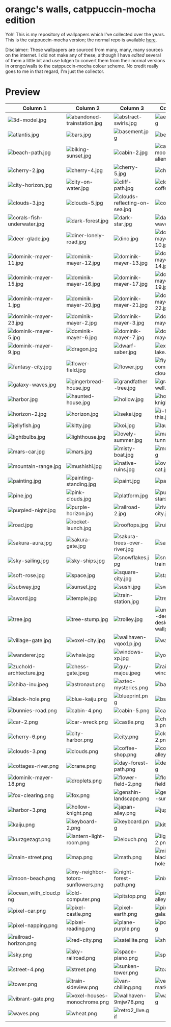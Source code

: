 # orangc's walls, catppuccin-mocha edition
Yoh! This is my repository of wallpapers which I've collected over the years. This is the catppuccin-mocha version; the normal repo is available [here](https://github.com/orxngc/walls).

Disclaimer: These wallpapers are sourced from many, many, many sources on the internet. I did not make any of these, although I have *edited* several of them a little bit and use lutgen to convert them from their normal versions in orxngc/walls to the catppuccin-mocha colour scheme. No credit really goes to me in that regard, I'm just the collector.
# Preview
| Column 1 | Column 2 | Column 3 | Column 4 |
|---------|---------|---------|---------|
| ![3d-model.jpg](https://raw.githubusercontent.com/orxngc/walls-catppuccin-mocha/master/3d-model.jpg) | ![abandoned-trainstation.jpg](https://raw.githubusercontent.com/orxngc/walls-catppuccin-mocha/master/abandoned-trainstation.jpg) | ![abstract-swirls.jpg](https://raw.githubusercontent.com/orxngc/walls-catppuccin-mocha/master/abstract-swirls.jpg) | ![aesthetic.jpg](https://raw.githubusercontent.com/orxngc/walls-catppuccin-mocha/master/aesthetic.jpg) |
| ![atlantis.jpg](https://raw.githubusercontent.com/orxngc/walls-catppuccin-mocha/master/atlantis.jpg) | ![bars.jpg](https://raw.githubusercontent.com/orxngc/walls-catppuccin-mocha/master/bars.jpg) | ![basement.jpg](https://raw.githubusercontent.com/orxngc/walls-catppuccin-mocha/master/basement.jpg) | ![beach.jpg](https://raw.githubusercontent.com/orxngc/walls-catppuccin-mocha/master/beach.jpg) |
| ![beach-path.jpg](https://raw.githubusercontent.com/orxngc/walls-catppuccin-mocha/master/beach-path.jpg) | ![biking-sunset.jpg](https://raw.githubusercontent.com/orxngc/walls-catppuccin-mocha/master/biking-sunset.jpg) | ![cabin-2.jpg](https://raw.githubusercontent.com/orxngc/walls-catppuccin-mocha/master/cabin-2.jpg) | ![calder-moore-aliencrack.jpg](https://raw.githubusercontent.com/orxngc/walls-catppuccin-mocha/master/calder-moore-aliencrack.jpg) |
| ![cherry-2.jpg](https://raw.githubusercontent.com/orxngc/walls-catppuccin-mocha/master/cherry-2.jpg) | ![cherry-4.jpg](https://raw.githubusercontent.com/orxngc/walls-catppuccin-mocha/master/cherry-4.jpg) | ![cherry-5.jpg](https://raw.githubusercontent.com/orxngc/walls-catppuccin-mocha/master/cherry-5.jpg) | ![cherry.jpg](https://raw.githubusercontent.com/orxngc/walls-catppuccin-mocha/master/cherry.jpg) |
| ![city-horizon.jpg](https://raw.githubusercontent.com/orxngc/walls-catppuccin-mocha/master/city-horizon.jpg) | ![city-on-water.jpg](https://raw.githubusercontent.com/orxngc/walls-catppuccin-mocha/master/city-on-water.jpg) | ![cliff-path.jpg](https://raw.githubusercontent.com/orxngc/walls-catppuccin-mocha/master/cliff-path.jpg) | ![cloud-coffee.jpg](https://raw.githubusercontent.com/orxngc/walls-catppuccin-mocha/master/cloud-coffee.jpg) |
| ![clouds-3.jpg](https://raw.githubusercontent.com/orxngc/walls-catppuccin-mocha/master/clouds-3.jpg) | ![clouds-5.jpg](https://raw.githubusercontent.com/orxngc/walls-catppuccin-mocha/master/clouds-5.jpg) | ![clouds-reflecting-on-sea.jpg](https://raw.githubusercontent.com/orxngc/walls-catppuccin-mocha/master/clouds-reflecting-on-sea.jpg) | ![cool.jpg](https://raw.githubusercontent.com/orxngc/walls-catppuccin-mocha/master/cool.jpg) |
| ![corals-fish-underwater.jpg](https://raw.githubusercontent.com/orxngc/walls-catppuccin-mocha/master/corals-fish-underwater.jpg) | ![dark-forest.jpg](https://raw.githubusercontent.com/orxngc/walls-catppuccin-mocha/master/dark-forest.jpg) | ![dark-star.jpg](https://raw.githubusercontent.com/orxngc/walls-catppuccin-mocha/master/dark-star.jpg) | ![dark-waves.jpg](https://raw.githubusercontent.com/orxngc/walls-catppuccin-mocha/master/dark-waves.jpg) |
| ![deer-glade.jpg](https://raw.githubusercontent.com/orxngc/walls-catppuccin-mocha/master/deer-glade.jpg) | ![diner-lonely-road.jpg](https://raw.githubusercontent.com/orxngc/walls-catppuccin-mocha/master/diner-lonely-road.jpg) | ![dino.jpg](https://raw.githubusercontent.com/orxngc/walls-catppuccin-mocha/master/dino.jpg) | ![dominik-mayer-10.jpg](https://raw.githubusercontent.com/orxngc/walls-catppuccin-mocha/master/dominik-mayer-10.jpg) |
| ![dominik-mayer-11.jpg](https://raw.githubusercontent.com/orxngc/walls-catppuccin-mocha/master/dominik-mayer-11.jpg) | ![dominik-mayer-12.jpg](https://raw.githubusercontent.com/orxngc/walls-catppuccin-mocha/master/dominik-mayer-12.jpg) | ![dominik-mayer-13.jpg](https://raw.githubusercontent.com/orxngc/walls-catppuccin-mocha/master/dominik-mayer-13.jpg) | ![dominik-mayer-14.jpg](https://raw.githubusercontent.com/orxngc/walls-catppuccin-mocha/master/dominik-mayer-14.jpg) |
| ![dominik-mayer-15.jpg](https://raw.githubusercontent.com/orxngc/walls-catppuccin-mocha/master/dominik-mayer-15.jpg) | ![dominik-mayer-16.jpg](https://raw.githubusercontent.com/orxngc/walls-catppuccin-mocha/master/dominik-mayer-16.jpg) | ![dominik-mayer-17.jpg](https://raw.githubusercontent.com/orxngc/walls-catppuccin-mocha/master/dominik-mayer-17.jpg) | ![dominik-mayer-19.jpg](https://raw.githubusercontent.com/orxngc/walls-catppuccin-mocha/master/dominik-mayer-19.jpg) |
| ![dominik-mayer-1.jpg](https://raw.githubusercontent.com/orxngc/walls-catppuccin-mocha/master/dominik-mayer-1.jpg) | ![dominik-mayer-20.jpg](https://raw.githubusercontent.com/orxngc/walls-catppuccin-mocha/master/dominik-mayer-20.jpg) | ![dominik-mayer-21.jpg](https://raw.githubusercontent.com/orxngc/walls-catppuccin-mocha/master/dominik-mayer-21.jpg) | ![dominik-mayer-22.jpg](https://raw.githubusercontent.com/orxngc/walls-catppuccin-mocha/master/dominik-mayer-22.jpg) |
| ![dominik-mayer-23.jpg](https://raw.githubusercontent.com/orxngc/walls-catppuccin-mocha/master/dominik-mayer-23.jpg) | ![dominik-mayer-2.jpg](https://raw.githubusercontent.com/orxngc/walls-catppuccin-mocha/master/dominik-mayer-2.jpg) | ![dominik-mayer-3.jpg](https://raw.githubusercontent.com/orxngc/walls-catppuccin-mocha/master/dominik-mayer-3.jpg) | ![dominik-mayer-4.jpg](https://raw.githubusercontent.com/orxngc/walls-catppuccin-mocha/master/dominik-mayer-4.jpg) |
| ![dominik-mayer-5.jpg](https://raw.githubusercontent.com/orxngc/walls-catppuccin-mocha/master/dominik-mayer-5.jpg) | ![dominik-mayer-6.jpg](https://raw.githubusercontent.com/orxngc/walls-catppuccin-mocha/master/dominik-mayer-6.jpg) | ![dominik-mayer-7.jpg](https://raw.githubusercontent.com/orxngc/walls-catppuccin-mocha/master/dominik-mayer-7.jpg) | ![dominik-mayer-8.jpg](https://raw.githubusercontent.com/orxngc/walls-catppuccin-mocha/master/dominik-mayer-8.jpg) |
| ![dominik-mayer-9.jpg](https://raw.githubusercontent.com/orxngc/walls-catppuccin-mocha/master/dominik-mayer-9.jpg) | ![dragon.jpg](https://raw.githubusercontent.com/orxngc/walls-catppuccin-mocha/master/dragon.jpg) | ![dwarf-saber.jpg](https://raw.githubusercontent.com/orxngc/walls-catppuccin-mocha/master/dwarf-saber.jpg) | ![excalibur-lake.jpg](https://raw.githubusercontent.com/orxngc/walls-catppuccin-mocha/master/excalibur-lake.jpg) |
| ![fantasy-city.jpg](https://raw.githubusercontent.com/orxngc/walls-catppuccin-mocha/master/fantasy-city.jpg) | ![flower-field.jpg](https://raw.githubusercontent.com/orxngc/walls-catppuccin-mocha/master/flower-field.jpg) | ![flower.jpg](https://raw.githubusercontent.com/orxngc/walls-catppuccin-mocha/master/flower.jpg) | ![flying-comets-clouds.jpg](https://raw.githubusercontent.com/orxngc/walls-catppuccin-mocha/master/flying-comets-clouds.jpg) |
| ![galaxy-waves.jpg](https://raw.githubusercontent.com/orxngc/walls-catppuccin-mocha/master/galaxy-waves.jpg) | ![gingerbread-house.jpg](https://raw.githubusercontent.com/orxngc/walls-catppuccin-mocha/master/gingerbread-house.jpg) | ![grandfather-tree.jpg](https://raw.githubusercontent.com/orxngc/walls-catppuccin-mocha/master/grandfather-tree.jpg) | ![grassy-well.jpg](https://raw.githubusercontent.com/orxngc/walls-catppuccin-mocha/master/grassy-well.jpg) |
| ![harbor.jpg](https://raw.githubusercontent.com/orxngc/walls-catppuccin-mocha/master/harbor.jpg) | ![haunted-house.jpg](https://raw.githubusercontent.com/orxngc/walls-catppuccin-mocha/master/haunted-house.jpg) | ![hollow.jpg](https://raw.githubusercontent.com/orxngc/walls-catppuccin-mocha/master/hollow.jpg) | ![hollow-knight.jpg](https://raw.githubusercontent.com/orxngc/walls-catppuccin-mocha/master/hollow-knight.jpg) |
| ![horizon-2.jpg](https://raw.githubusercontent.com/orxngc/walls-catppuccin-mocha/master/horizon-2.jpg) | ![horizon.jpg](https://raw.githubusercontent.com/orxngc/walls-catppuccin-mocha/master/horizon.jpg) | ![isekai.jpg](https://raw.githubusercontent.com/orxngc/walls-catppuccin-mocha/master/isekai.jpg) | ![i-touch-this.jpg](https://raw.githubusercontent.com/orxngc/walls-catppuccin-mocha/master/i-touch-this.jpg) |
| ![jellyfish.jpg](https://raw.githubusercontent.com/orxngc/walls-catppuccin-mocha/master/jellyfish.jpg) | ![kitty.jpg](https://raw.githubusercontent.com/orxngc/walls-catppuccin-mocha/master/kitty.jpg) | ![koi.jpg](https://raw.githubusercontent.com/orxngc/walls-catppuccin-mocha/master/koi.jpg) | ![laundry.jpg](https://raw.githubusercontent.com/orxngc/walls-catppuccin-mocha/master/laundry.jpg) |
| ![lightbulbs.jpg](https://raw.githubusercontent.com/orxngc/walls-catppuccin-mocha/master/lightbulbs.jpg) | ![lighthouse.jpg](https://raw.githubusercontent.com/orxngc/walls-catppuccin-mocha/master/lighthouse.jpg) | ![lovely-summer.jpg](https://raw.githubusercontent.com/orxngc/walls-catppuccin-mocha/master/lovely-summer.jpg) | ![marine-tunnel.jpg](https://raw.githubusercontent.com/orxngc/walls-catppuccin-mocha/master/marine-tunnel.jpg) |
| ![mars-car.jpg](https://raw.githubusercontent.com/orxngc/walls-catppuccin-mocha/master/mars-car.jpg) | ![mars.jpg](https://raw.githubusercontent.com/orxngc/walls-catppuccin-mocha/master/mars.jpg) | ![misty-boat.jpg](https://raw.githubusercontent.com/orxngc/walls-catppuccin-mocha/master/misty-boat.jpg) | ![moscow.jpg](https://raw.githubusercontent.com/orxngc/walls-catppuccin-mocha/master/moscow.jpg) |
| ![mountain-range.jpg](https://raw.githubusercontent.com/orxngc/walls-catppuccin-mocha/master/mountain-range.jpg) | ![mushishi.jpg](https://raw.githubusercontent.com/orxngc/walls-catppuccin-mocha/master/mushishi.jpg) | ![native-ruins.jpg](https://raw.githubusercontent.com/orxngc/walls-catppuccin-mocha/master/native-ruins.jpg) | ![oversized-cat.jpg](https://raw.githubusercontent.com/orxngc/walls-catppuccin-mocha/master/oversized-cat.jpg) |
| ![painting.jpg](https://raw.githubusercontent.com/orxngc/walls-catppuccin-mocha/master/painting.jpg) | ![painting-standing.jpg](https://raw.githubusercontent.com/orxngc/walls-catppuccin-mocha/master/painting-standing.jpg) | ![paint.jpg](https://raw.githubusercontent.com/orxngc/walls-catppuccin-mocha/master/paint.jpg) | ![panes.jpg](https://raw.githubusercontent.com/orxngc/walls-catppuccin-mocha/master/panes.jpg) |
| ![pine.jpg](https://raw.githubusercontent.com/orxngc/walls-catppuccin-mocha/master/pine.jpg) | ![pink-clouds.jpg](https://raw.githubusercontent.com/orxngc/walls-catppuccin-mocha/master/pink-clouds.jpg) | ![platform.jpg](https://raw.githubusercontent.com/orxngc/walls-catppuccin-mocha/master/platform.jpg) | ![puffy-stars.jpg](https://raw.githubusercontent.com/orxngc/walls-catppuccin-mocha/master/puffy-stars.jpg) |
| ![purpled-night.jpg](https://raw.githubusercontent.com/orxngc/walls-catppuccin-mocha/master/purpled-night.jpg) | ![purple-horizon.jpg](https://raw.githubusercontent.com/orxngc/walls-catppuccin-mocha/master/purple-horizon.jpg) | ![railroad-2.jpg](https://raw.githubusercontent.com/orxngc/walls-catppuccin-mocha/master/railroad-2.jpg) | ![river-city.jpg](https://raw.githubusercontent.com/orxngc/walls-catppuccin-mocha/master/river-city.jpg) |
| ![road.jpg](https://raw.githubusercontent.com/orxngc/walls-catppuccin-mocha/master/road.jpg) | ![rocket-launch.jpg](https://raw.githubusercontent.com/orxngc/walls-catppuccin-mocha/master/rocket-launch.jpg) | ![rooftops.jpg](https://raw.githubusercontent.com/orxngc/walls-catppuccin-mocha/master/rooftops.jpg) | ![ruins.jpg](https://raw.githubusercontent.com/orxngc/walls-catppuccin-mocha/master/ruins.jpg) |
| ![sakura-aura.jpg](https://raw.githubusercontent.com/orxngc/walls-catppuccin-mocha/master/sakura-aura.jpg) | ![sakura-gate.jpg](https://raw.githubusercontent.com/orxngc/walls-catppuccin-mocha/master/sakura-gate.jpg) | ![sakura-trees-over-river.jpg](https://raw.githubusercontent.com/orxngc/walls-catppuccin-mocha/master/sakura-trees-over-river.jpg) | ![samurai.jpg](https://raw.githubusercontent.com/orxngc/walls-catppuccin-mocha/master/samurai.jpg) |
| ![sky-sailing.jpg](https://raw.githubusercontent.com/orxngc/walls-catppuccin-mocha/master/sky-sailing.jpg) | ![sky-ships.jpg](https://raw.githubusercontent.com/orxngc/walls-catppuccin-mocha/master/sky-ships.jpg) | ![snowflakes.jpg](https://raw.githubusercontent.com/orxngc/walls-catppuccin-mocha/master/snowflakes.jpg) | ![snowy-train.jpg](https://raw.githubusercontent.com/orxngc/walls-catppuccin-mocha/master/snowy-train.jpg) |
| ![soft-rose.jpg](https://raw.githubusercontent.com/orxngc/walls-catppuccin-mocha/master/soft-rose.jpg) | ![space.jpg](https://raw.githubusercontent.com/orxngc/walls-catppuccin-mocha/master/space.jpg) | ![square-city.jpg](https://raw.githubusercontent.com/orxngc/walls-catppuccin-mocha/master/square-city.jpg) | ![stall.jpg](https://raw.githubusercontent.com/orxngc/walls-catppuccin-mocha/master/stall.jpg) |
| ![subway.jpg](https://raw.githubusercontent.com/orxngc/walls-catppuccin-mocha/master/subway.jpg) | ![sunset.jpg](https://raw.githubusercontent.com/orxngc/walls-catppuccin-mocha/master/sunset.jpg) | ![sushi.jpg](https://raw.githubusercontent.com/orxngc/walls-catppuccin-mocha/master/sushi.jpg) | ![swirls.jpg](https://raw.githubusercontent.com/orxngc/walls-catppuccin-mocha/master/swirls.jpg) |
| ![sword.jpg](https://raw.githubusercontent.com/orxngc/walls-catppuccin-mocha/master/sword.jpg) | ![temple.jpg](https://raw.githubusercontent.com/orxngc/walls-catppuccin-mocha/master/temple.jpg) | ![train-station.jpg](https://raw.githubusercontent.com/orxngc/walls-catppuccin-mocha/master/train-station.jpg) | ![tree-2.jpg](https://raw.githubusercontent.com/orxngc/walls-catppuccin-mocha/master/tree-2.jpg) |
| ![tree.jpg](https://raw.githubusercontent.com/orxngc/walls-catppuccin-mocha/master/tree.jpg) | ![tree-stump.jpg](https://raw.githubusercontent.com/orxngc/walls-catppuccin-mocha/master/tree-stump.jpg) | ![trolley.jpg](https://raw.githubusercontent.com/orxngc/walls-catppuccin-mocha/master/trolley.jpg) | ![underwater-deep-blue-desktop-wallpaper.jpg](https://raw.githubusercontent.com/orxngc/walls-catppuccin-mocha/master/underwater-deep-blue-desktop-wallpaper.jpg) |
| ![village-gate.jpg](https://raw.githubusercontent.com/orxngc/walls-catppuccin-mocha/master/village-gate.jpg) | ![voxel-city.jpg](https://raw.githubusercontent.com/orxngc/walls-catppuccin-mocha/master/voxel-city.jpg) | ![wallhaven-vqoo1p.jpg](https://raw.githubusercontent.com/orxngc/walls-catppuccin-mocha/master/wallhaven-vqoo1p.jpg) | ![wall.jpg](https://raw.githubusercontent.com/orxngc/walls-catppuccin-mocha/master/wall.jpg) |
| ![wanderer.jpg](https://raw.githubusercontent.com/orxngc/walls-catppuccin-mocha/master/wanderer.jpg) | ![whale.jpg](https://raw.githubusercontent.com/orxngc/walls-catppuccin-mocha/master/whale.jpg) | ![windows-xp.jpg](https://raw.githubusercontent.com/orxngc/walls-catppuccin-mocha/master/windows-xp.jpg) | ![yohoho.jpg](https://raw.githubusercontent.com/orxngc/walls-catppuccin-mocha/master/yohoho.jpg) |
| ![zuchold-archtecture.jpg](https://raw.githubusercontent.com/orxngc/walls-catppuccin-mocha/master/zuchold-archtecture.jpg) | ![chess-gate.jpeg](https://raw.githubusercontent.com/orxngc/walls-catppuccin-mocha/master/chess-gate.jpeg) | ![guy-majou.jpeg](https://raw.githubusercontent.com/orxngc/walls-catppuccin-mocha/master/guy-majou.jpeg) | ![rainy-window.jpeg](https://raw.githubusercontent.com/orxngc/walls-catppuccin-mocha/master/rainy-window.jpeg) |
| ![shiba-inu.jpeg](https://raw.githubusercontent.com/orxngc/walls-catppuccin-mocha/master/shiba-inu.jpeg) | ![astronaut.png](https://raw.githubusercontent.com/orxngc/walls-catppuccin-mocha/master/astronaut.png) | ![aztec-mysteries.png](https://raw.githubusercontent.com/orxngc/walls-catppuccin-mocha/master/aztec-mysteries.png) | ![base.png](https://raw.githubusercontent.com/orxngc/walls-catppuccin-mocha/master/base.png) |
| ![black-hole.png](https://raw.githubusercontent.com/orxngc/walls-catppuccin-mocha/master/black-hole.png) | ![blue-kaiju.png](https://raw.githubusercontent.com/orxngc/walls-catppuccin-mocha/master/blue-kaiju.png) | ![blueprint.png](https://raw.githubusercontent.com/orxngc/walls-catppuccin-mocha/master/blueprint.png) | ![bsod.png](https://raw.githubusercontent.com/orxngc/walls-catppuccin-mocha/master/bsod.png) |
| ![bunnies-road.png](https://raw.githubusercontent.com/orxngc/walls-catppuccin-mocha/master/bunnies-road.png) | ![cabin-4.png](https://raw.githubusercontent.com/orxngc/walls-catppuccin-mocha/master/cabin-4.png) | ![cabin-5.png](https://raw.githubusercontent.com/orxngc/walls-catppuccin-mocha/master/cabin-5.png) | ![cabin.png](https://raw.githubusercontent.com/orxngc/walls-catppuccin-mocha/master/cabin.png) |
| ![car-2.png](https://raw.githubusercontent.com/orxngc/walls-catppuccin-mocha/master/car-2.png) | ![car-wreck.png](https://raw.githubusercontent.com/orxngc/walls-catppuccin-mocha/master/car-wreck.png) | ![castle.png](https://raw.githubusercontent.com/orxngc/walls-catppuccin-mocha/master/castle.png) | ![cherry-3.png](https://raw.githubusercontent.com/orxngc/walls-catppuccin-mocha/master/cherry-3.png) |
| ![cherry-6.png](https://raw.githubusercontent.com/orxngc/walls-catppuccin-mocha/master/cherry-6.png) | ![city-harbor.png](https://raw.githubusercontent.com/orxngc/walls-catppuccin-mocha/master/city-harbor.png) | ![city.png](https://raw.githubusercontent.com/orxngc/walls-catppuccin-mocha/master/city.png) | ![clouds-2.png](https://raw.githubusercontent.com/orxngc/walls-catppuccin-mocha/master/clouds-2.png) |
| ![clouds-3.png](https://raw.githubusercontent.com/orxngc/walls-catppuccin-mocha/master/clouds-3.png) | ![clouds.png](https://raw.githubusercontent.com/orxngc/walls-catppuccin-mocha/master/clouds.png) | ![coffee-shop.png](https://raw.githubusercontent.com/orxngc/walls-catppuccin-mocha/master/coffee-shop.png) | ![cold-alley.png](https://raw.githubusercontent.com/orxngc/walls-catppuccin-mocha/master/cold-alley.png) |
| ![cottages-river.png](https://raw.githubusercontent.com/orxngc/walls-catppuccin-mocha/master/cottages-river.png) | ![crane.png](https://raw.githubusercontent.com/orxngc/walls-catppuccin-mocha/master/crane.png) | ![day-forest-path.png](https://raw.githubusercontent.com/orxngc/walls-catppuccin-mocha/master/day-forest-path.png) | ![degirled.png](https://raw.githubusercontent.com/orxngc/walls-catppuccin-mocha/master/degirled.png) |
| ![dominik-mayer-18.png](https://raw.githubusercontent.com/orxngc/walls-catppuccin-mocha/master/dominik-mayer-18.png) | ![droplets.png](https://raw.githubusercontent.com/orxngc/walls-catppuccin-mocha/master/droplets.png) | ![flower-field-2.png](https://raw.githubusercontent.com/orxngc/walls-catppuccin-mocha/master/flower-field-2.png) | ![flower-field-3.png](https://raw.githubusercontent.com/orxngc/walls-catppuccin-mocha/master/flower-field-3.png) |
| ![fox-clearing.png](https://raw.githubusercontent.com/orxngc/walls-catppuccin-mocha/master/fox-clearing.png) | ![fox.png](https://raw.githubusercontent.com/orxngc/walls-catppuccin-mocha/master/fox.png) | ![genshin-landscape.png](https://raw.githubusercontent.com/orxngc/walls-catppuccin-mocha/master/genshin-landscape.png) | ![gentlemen-sunset.png](https://raw.githubusercontent.com/orxngc/walls-catppuccin-mocha/master/gentlemen-sunset.png) |
| ![harbor-3.png](https://raw.githubusercontent.com/orxngc/walls-catppuccin-mocha/master/harbor-3.png) | ![hollow-knight.png](https://raw.githubusercontent.com/orxngc/walls-catppuccin-mocha/master/hollow-knight.png) | ![japan-alley.png](https://raw.githubusercontent.com/orxngc/walls-catppuccin-mocha/master/japan-alley.png) | ![jupiter.png](https://raw.githubusercontent.com/orxngc/walls-catppuccin-mocha/master/jupiter.png) |
| ![kaiju.png](https://raw.githubusercontent.com/orxngc/walls-catppuccin-mocha/master/kaiju.png) | ![keyboard-2.png](https://raw.githubusercontent.com/orxngc/walls-catppuccin-mocha/master/keyboard-2.png) | ![keyboard.png](https://raw.githubusercontent.com/orxngc/walls-catppuccin-mocha/master/keyboard.png) | ![kitchen.png](https://raw.githubusercontent.com/orxngc/walls-catppuccin-mocha/master/kitchen.png) |
| ![kurzgezagt.png](https://raw.githubusercontent.com/orxngc/walls-catppuccin-mocha/master/kurzgezagt.png) | ![lantern-light-room.png](https://raw.githubusercontent.com/orxngc/walls-catppuccin-mocha/master/lantern-light-room.png) | ![lelouch.png](https://raw.githubusercontent.com/orxngc/walls-catppuccin-mocha/master/lelouch.png) | ![lighthouse-2.png](https://raw.githubusercontent.com/orxngc/walls-catppuccin-mocha/master/lighthouse-2.png) |
| ![main-street.png](https://raw.githubusercontent.com/orxngc/walls-catppuccin-mocha/master/main-street.png) | ![map.png](https://raw.githubusercontent.com/orxngc/walls-catppuccin-mocha/master/map.png) | ![math.png](https://raw.githubusercontent.com/orxngc/walls-catppuccin-mocha/master/math.png) | ![minimalist-black-hole.png](https://raw.githubusercontent.com/orxngc/walls-catppuccin-mocha/master/minimalist-black-hole.png) |
| ![moon-beach.png](https://raw.githubusercontent.com/orxngc/walls-catppuccin-mocha/master/moon-beach.png) | ![my-neighbor-totoro-sunflowers.png](https://raw.githubusercontent.com/orxngc/walls-catppuccin-mocha/master/my-neighbor-totoro-sunflowers.png) | ![night-forest-path.png](https://raw.githubusercontent.com/orxngc/walls-catppuccin-mocha/master/night-forest-path.png) | ![nix-tux.png](https://raw.githubusercontent.com/orxngc/walls-catppuccin-mocha/master/nix-tux.png) |
| ![ocean_with_cloud.png](https://raw.githubusercontent.com/orxngc/walls-catppuccin-mocha/master/ocean_with_cloud.png) | ![old-computer.png](https://raw.githubusercontent.com/orxngc/walls-catppuccin-mocha/master/old-computer.png) | ![pitstop.png](https://raw.githubusercontent.com/orxngc/walls-catppuccin-mocha/master/pitstop.png) | ![pixel-alley.png](https://raw.githubusercontent.com/orxngc/walls-catppuccin-mocha/master/pixel-alley.png) |
| ![pixel-car.png](https://raw.githubusercontent.com/orxngc/walls-catppuccin-mocha/master/pixel-car.png) | ![pixel-castle.png](https://raw.githubusercontent.com/orxngc/walls-catppuccin-mocha/master/pixel-castle.png) | ![pixel-earth.png](https://raw.githubusercontent.com/orxngc/walls-catppuccin-mocha/master/pixel-earth.png) | ![pixel-galaxy.png](https://raw.githubusercontent.com/orxngc/walls-catppuccin-mocha/master/pixel-galaxy.png) |
| ![pixel-napping.png](https://raw.githubusercontent.com/orxngc/walls-catppuccin-mocha/master/pixel-napping.png) | ![pixel-reading.png](https://raw.githubusercontent.com/orxngc/walls-catppuccin-mocha/master/pixel-reading.png) | ![plane-purple.png](https://raw.githubusercontent.com/orxngc/walls-catppuccin-mocha/master/plane-purple.png) | ![pompeii.png](https://raw.githubusercontent.com/orxngc/walls-catppuccin-mocha/master/pompeii.png) |
| ![railroad-horizon.png](https://raw.githubusercontent.com/orxngc/walls-catppuccin-mocha/master/railroad-horizon.png) | ![red-city.png](https://raw.githubusercontent.com/orxngc/walls-catppuccin-mocha/master/red-city.png) | ![satellite.png](https://raw.githubusercontent.com/orxngc/walls-catppuccin-mocha/master/satellite.png) | ![ship-2.png](https://raw.githubusercontent.com/orxngc/walls-catppuccin-mocha/master/ship-2.png) |
| ![sky.png](https://raw.githubusercontent.com/orxngc/walls-catppuccin-mocha/master/sky.png) | ![sky-railroad.png](https://raw.githubusercontent.com/orxngc/walls-catppuccin-mocha/master/sky-railroad.png) | ![space-piano.png](https://raw.githubusercontent.com/orxngc/walls-catppuccin-mocha/master/space-piano.png) | ![space.png](https://raw.githubusercontent.com/orxngc/walls-catppuccin-mocha/master/space.png) |
| ![street-4.png](https://raw.githubusercontent.com/orxngc/walls-catppuccin-mocha/master/street-4.png) | ![street.png](https://raw.githubusercontent.com/orxngc/walls-catppuccin-mocha/master/street.png) | ![sunken-tower.png](https://raw.githubusercontent.com/orxngc/walls-catppuccin-mocha/master/sunken-tower.png) | ![toast.png](https://raw.githubusercontent.com/orxngc/walls-catppuccin-mocha/master/toast.png) |
| ![tower.png](https://raw.githubusercontent.com/orxngc/walls-catppuccin-mocha/master/tower.png) | ![train-sideview.png](https://raw.githubusercontent.com/orxngc/walls-catppuccin-mocha/master/train-sideview.png) | ![van-chilling.png](https://raw.githubusercontent.com/orxngc/walls-catppuccin-mocha/master/van-chilling.png) | ![venice-market.png](https://raw.githubusercontent.com/orxngc/walls-catppuccin-mocha/master/venice-market.png) |
| ![vibrant-gate.png](https://raw.githubusercontent.com/orxngc/walls-catppuccin-mocha/master/vibrant-gate.png) | ![voxel-houses-monochrome.png](https://raw.githubusercontent.com/orxngc/walls-catppuccin-mocha/master/voxel-houses-monochrome.png) | ![wallhaven-9mjw78.png](https://raw.githubusercontent.com/orxngc/walls-catppuccin-mocha/master/wallhaven-9mjw78.png) | ![waterfall.png](https://raw.githubusercontent.com/orxngc/walls-catppuccin-mocha/master/waterfall.png) |
| ![waves.png](https://raw.githubusercontent.com/orxngc/walls-catppuccin-mocha/master/waves.png) | ![wheat.png](https://raw.githubusercontent.com/orxngc/walls-catppuccin-mocha/master/wheat.png) | ![retro2_live.gif](https://raw.githubusercontent.com/orxngc/walls-catppuccin-mocha/master/retro2_live.gif) | |
